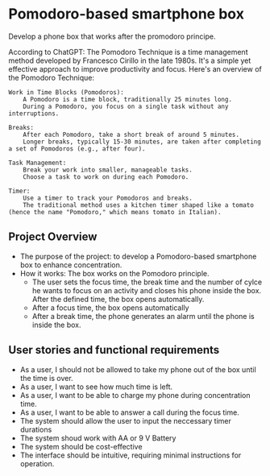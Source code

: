 # Pomodoro-based smartphone box
Develop a phone box that works after the promodoro principe.

According to ChatGPT:
  The Pomodoro Technique is a time management method developed by Francesco Cirillo in the late 1980s. It's a simple yet effective approach to improve productivity and focus. Here's an overview of the Pomodoro Technique:

    Work in Time Blocks (Pomodoros):
        A Pomodoro is a time block, traditionally 25 minutes long.
        During a Pomodoro, you focus on a single task without any interruptions.

    Breaks:
        After each Pomodoro, take a short break of around 5 minutes.
        Longer breaks, typically 15-30 minutes, are taken after completing a set of Pomodoros (e.g., after four).

    Task Management:
        Break your work into smaller, manageable tasks.
        Choose a task to work on during each Pomodoro.

    Timer:
        Use a timer to track your Pomodoros and breaks.
        The traditional method uses a kitchen timer shaped like a tomato (hence the name "Pomodoro," which means tomato in Italian).

## Project Overview
+ The purpose of the project: to develop a Pomodoro-based smartphone box to enhance concentration. 
+ How it works: The box works on the Pomodoro principle.
  - The user sets the focus time, the break time and the number of cylce he wants to focus on an activity and closes his phone inside the box. After the defined time, the box opens automatically.
  - After a focus time, the box opens automatically
  - After a break time, the phone generates an alarm until the phone is inside the box. 

## User stories and functional requirements
+ As a user, I should not be allowed to take my phone out of the box until the time is over.
+ As a user, I want to see how much time is left.
+ As a user, I want to be able to charge my phone during concentration time.
+ As a user, I want to be able to answer a call during the focus time.
+ The system should allow the user to input the neccessary timer durations
+ The system shoud work with AA or 9 V Battery
+ The system should be cost-effective
+ The interface should be intuitive, requiring minimal instructions for operation.
